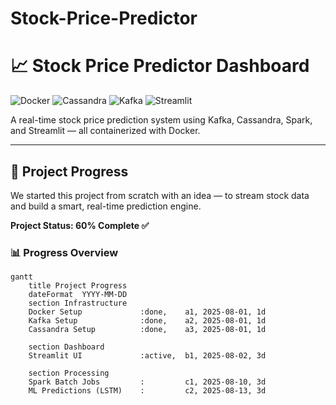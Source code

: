# Stock-Price-Predictor
# 📈 Stock Price Predictor Dashboard

![Docker](https://img.shields.io/badge/Docker-%E2%9C%93-blue)
![Cassandra](https://img.shields.io/badge/Cassandra-%E2%9C%93-success)
![Kafka](https://img.shields.io/badge/Kafka-%E2%9C%93-orange)
![Streamlit](https://img.shields.io/badge/Streamlit-%E2%9C%93-green)

A real-time stock price prediction system using Kafka, Cassandra, Spark, and Streamlit — all containerized with Docker.

---

## 🚀 Project Progress

We started this project from scratch with an idea — to stream stock data and build a smart, real-time prediction engine.

**Project Status: 60% Complete ✅**

### 📊 Progress Overview

```mermaid
gantt
    title Project Progress
    dateFormat  YYYY-MM-DD
    section Infrastructure
    Docker Setup             :done,    a1, 2025-08-01, 1d
    Kafka Setup              :done,    a2, 2025-08-01, 1d
    Cassandra Setup          :done,    a3, 2025-08-01, 1d

    section Dashboard
    Streamlit UI             :active,  b1, 2025-08-02, 3d

    section Processing
    Spark Batch Jobs         :         c1, 2025-08-10, 3d
    ML Predictions (LSTM)    :         c2, 2025-08-13, 3d
